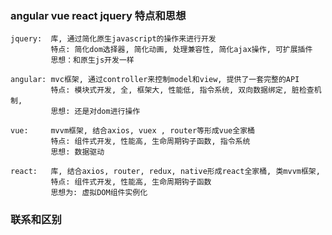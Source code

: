 ### angular vue react jquery 特点和思想
    jquery:  库, 通过简化原生javascript的操作来进行开发
             特点: 简化dom选择器, 简化动画, 处理兼容性, 简化ajax操作, 可扩展插件
             思想：和原生js开发一样
             
    angular: mvc框架, 通过controller来控制model和view, 提供了一套完整的API 
             特点: 模块式开发, 全, 框架大, 性能低, 指令系统, 双向数据绑定, 脏检查机制, 
             思想: 还是对dom进行操作
             
    vue:     mvvm框架, 结合axios, vuex , router等形成vue全家桶
             特点: 组件式开发, 性能高, 生命周期钩子函数, 指令系统
             思想: 数据驱动 
             
    react:   库, 结合axios, router, redux, native形成react全家桶, 类mvvm框架, 
             特点: 组件式开发, 性能高, 生命周期钩子函数
             思想为: 虚拟DOM组件实例化
             
### 联系和区别
